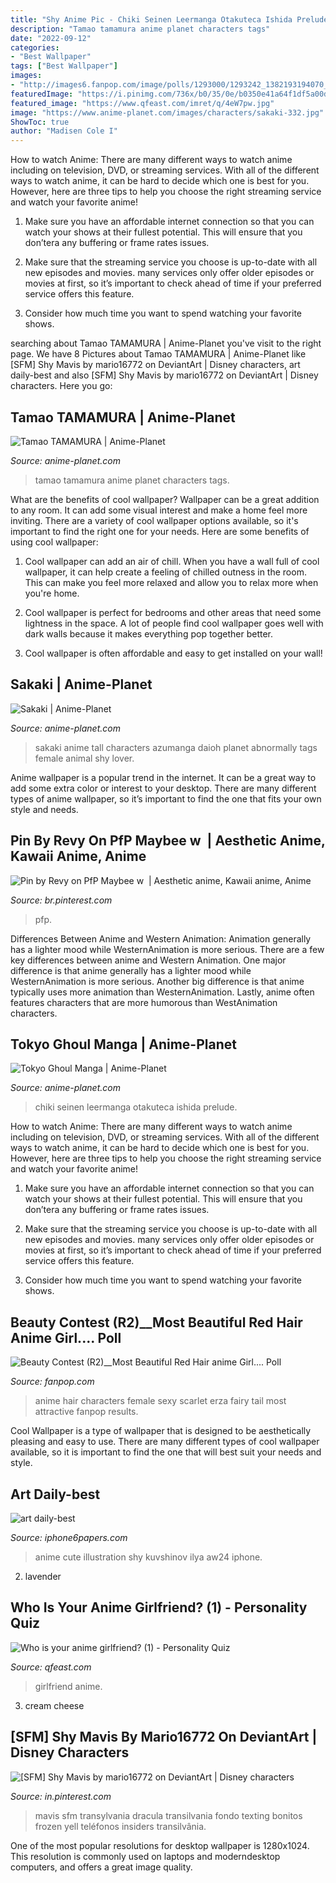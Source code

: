 ```yaml
---
title: "Shy Anime Pic - Chiki Seinen Leermanga Otakuteca Ishida Prelude"
description: "Tamao tamamura anime planet characters tags"
date: "2022-09-12"
categories:
- "Best Wallpaper"
tags: ["Best Wallpaper"]
images:
- "http://images6.fanpop.com/image/polls/1293000/1293242_1382193194070_full.png"
featuredImage: "https://i.pinimg.com/736x/b0/35/0e/b0350e41a64f1df5a00dff27aae3956c.jpg"
featured_image: "https://www.qfeast.com/imret/q/4eW7pw.jpg"
image: "https://www.anime-planet.com/images/characters/sakaki-332.jpg"
ShowToc: true
author: "Madisen Cole I"
---
```



How to watch Anime: There are many different ways to watch anime including on television, DVD, or streaming services.
With all of the different ways to watch anime, it can be hard to decide which one is best for you. However, here are three tips to help you choose the right streaming service and watch your favorite anime!
1. Make sure you have an affordable internet connection so that you can watch your shows at their fullest potential. This will ensure that you don’tera any buffering or frame rates issues.

2. Make sure that the streaming service you choose is up-to-date with all new episodes and movies. many services only offer older episodes or movies at first, so it’s important to check ahead of time if your preferred service offers this feature.

3. Consider how much time you want to spend watching your favorite shows.

	

		
searching about Tamao TAMAMURA | Anime-Planet you've visit to the right page. We have 8 Pictures about Tamao TAMAMURA | Anime-Planet like [SFM] Shy Mavis by mario16772 on DeviantArt | Disney characters, art daily-best and also [SFM] Shy Mavis by mario16772 on DeviantArt | Disney characters. Here you go:
		
    
## Tamao TAMAMURA | Anime-Planet

<img loading=lazy src="https://www.anime-planet.com/images/characters/tamao-tamamura-11586.jpg" onerror="this.onerror=null;this.src='https://tse2.mm.bing.net/th?id=OIP.uzGFQzBRAKMxDJnM4CY7TAHaKX&amp;pid=15.1';" alt="Tamao TAMAMURA | Anime-Planet">

_Source: anime-planet.com_

>tamao tamamura anime planet characters tags. 

	

What are the benefits of cool wallpaper?
Wallpaper can be a great addition to any room. It can add some visual interest and make a home feel more inviting. There are a variety of cool wallpaper options available, so it's important to find the right one for your needs. Here are some benefits of using cool wallpaper: 
1. Cool wallpaper can add an air of chill. When you have a wall full of cool wallpaper, it can help create a feeling of chilled outness in the room. This can make you feel more relaxed and allow you to relax more when you're home. 

2. Cool wallpaper is perfect for bedrooms and other areas that need some lightness in the space. A lot of people find cool wallpaper goes well with dark walls because it makes everything pop together better. 

3. Cool wallpaper is often affordable and easy to get installed on your wall!

    
## Sakaki | Anime-Planet

<img loading=lazy src="https://www.anime-planet.com/images/characters/sakaki-332.jpg" onerror="this.onerror=null;this.src='https://tse4.mm.bing.net/th?id=OIP.fhq_QDT-gkIQjd8IsuCeOQAAAA&amp;pid=15.1';" alt="Sakaki | Anime-Planet">

_Source: anime-planet.com_

>sakaki anime tall characters azumanga daioh planet abnormally tags female animal shy lover. 

	

Anime wallpaper is a popular trend in the internet. It can be a great way to add some extra color or interest to your desktop. There are many different types of anime wallpaper, so it’s important to find the one that fits your own style and needs.

    
## Pin By Revy On PfP Maybee ︎w ︎ | Aesthetic Anime, Kawaii Anime, Anime

<img loading=lazy src="https://i.pinimg.com/736x/a9/58/6e/a9586e0adc4c28147768f2a75289d349.jpg" onerror="this.onerror=null;this.src='https://tse3.mm.bing.net/th?id=OIP.IZ_Zx5-BP6ItWT_IdT9iBgHaHa&amp;pid=15.1';" alt="Pin by Revy on PfP Maybee ︎w ︎ | Aesthetic anime, Kawaii anime, Anime">

_Source: br.pinterest.com_

>pfp. 

	

Differences Between Anime and Western Animation: Animation generally has a lighter mood while WesternAnimation is more serious.
There are a few key differences between anime and Western Animation. One major difference is that anime generally has a lighter mood while WesternAnimation is more serious. Another big difference is that anime typically uses more animation than WesternAnimation. Lastly, anime often features characters that are more humorous than WestAnimation characters.

    
## Tokyo Ghoul Manga | Anime-Planet

<img loading=lazy src="https://www.anime-planet.com/images/manga/covers/tokyo-ghoul-8042.jpg" onerror="this.onerror=null;this.src='https://tse2.mm.bing.net/th?id=OIP.EScj--6a49QUO49D1-9c5wAAAA&amp;pid=15.1';" alt="Tokyo Ghoul Manga | Anime-Planet">

_Source: anime-planet.com_

>chiki seinen leermanga otakuteca ishida prelude. 

	

How to watch Anime: There are many different ways to watch anime including on television, DVD, or streaming services.
With all of the different ways to watch anime, it can be hard to decide which one is best for you. However, here are three tips to help you choose the right streaming service and watch your favorite anime!
1. Make sure you have an affordable internet connection so that you can watch your shows at their fullest potential. This will ensure that you don’tera any buffering or frame rates issues.

2. Make sure that the streaming service you choose is up-to-date with all new episodes and movies. many services only offer older episodes or movies at first, so it’s important to check ahead of time if your preferred service offers this feature.

3. Consider how much time you want to spend watching your favorite shows.

    
## Beauty Contest (R2)__Most Beautiful Red Hair Anime Girl.... Poll

<img loading=lazy src="http://images6.fanpop.com/image/polls/1293000/1293242_1382193194070_full.png" onerror="this.onerror=null;this.src='https://tse3.mm.bing.net/th?id=OIP.pGhk8fDBHYAh8yv341l6vgAAAA&amp;pid=15.1';" alt="Beauty Contest (R2)__Most Beautiful Red Hair anime Girl.... Poll">

_Source: fanpop.com_

>anime hair characters female sexy scarlet erza fairy tail most attractive fanpop results. 

	

Cool Wallpaper is a type of wallpaper that is designed to be aesthetically pleasing and easy to use. There are many different types of cool wallpaper available, so it is important to find the one that will best suit your needs and style.

    
## Art Daily-best

<img loading=lazy src="http://papers.co/wallpaper/papers.co-aw24-ilya-kuvshinov-anime-girl-shy-cute-illustration-art-33-iphone6-wallpaper.jpg" onerror="this.onerror=null;this.src='https://tse3.mm.bing.net/th?id=OIP.9kvTBGpu9NV21q_EbVYgDAHaNL&amp;pid=15.1';" alt="art daily-best">

_Source: iphone6papers.com_

>anime cute illustration shy kuvshinov ilya aw24 iphone. 

	

2. lavender 

    
## Who Is Your Anime Girlfriend? (1) - Personality Quiz

<img loading=lazy src="https://www.qfeast.com/imret/q/4eW7pw.jpg" onerror="this.onerror=null;this.src='https://tse1.mm.bing.net/th?id=OIP.AjOVZYU7LXG6LQSSrutQxwHaNJ&amp;pid=15.1';" alt="Who is your anime girlfriend? (1) - Personality Quiz">

_Source: qfeast.com_

>girlfriend anime. 

	

3. cream cheese 

    
## [SFM] Shy Mavis By Mario16772 On DeviantArt | Disney Characters

<img loading=lazy src="https://i.pinimg.com/736x/b0/35/0e/b0350e41a64f1df5a00dff27aae3956c.jpg" onerror="this.onerror=null;this.src='https://tse2.mm.bing.net/th?id=OIP.kfZTuP-hDpfbPqSdnhdsvwHaNK&amp;pid=15.1';" alt="[SFM] Shy Mavis by mario16772 on DeviantArt | Disney characters">

_Source: in.pinterest.com_

>mavis sfm transylvania dracula transilvania fondo texting bonitos frozen yell teléfonos insiders transilvânia. 

	

One of the most popular resolutions for desktop wallpaper is 1280x1024. This resolution is commonly used on laptops and moderndesktop computers, and offers a great image quality.

